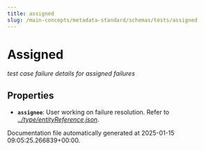 ```yaml
---
title: assigned
slug: /main-concepts/metadata-standard/schemas/tests/assigned
---
```


# Assigned

*test case failure details for assigned failures*

## Properties

- **`assignee`**: User working on failure resolution. Refer to *[../type/entityReference.json](#/type/entityReference.json)*.


Documentation file automatically generated at 2025-01-15 09:05:25.266839+00:00.
